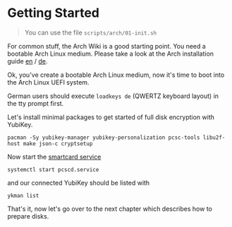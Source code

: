 # Getting Started

> You can use the file `scripts/arch/01-init.sh`

For common stuff, the Arch Wiki is a good starting point. You need a bootable Arch Linux medium. Please take a look
at the Arch installation guide [en](https://wiki.archlinux.org/index.php/installation_guide#Pre-installation "Download and boot the installation medium") / [de](https://wiki.archlinux.de/title/Anleitung_für_Einsteiger#Das_neueste_ISO-Abbild_beziehen "Das neueste ISO-Abbild beziehen").

Ok, you've create a bootable Arch Linux medium, now it's time to boot into the Arch Linux UEFI system.

German users should execute `loadkeys de` (QWERTZ keyboard layout) in the tty prompt first.

Let's install minimal packages to get started of full disk encryption with YubiKey.

```
pacman -Sy yubikey-manager yubikey-personalization pcsc-tools libu2f-host make json-c cryptsetup
```

Now start the [smartcard service](https://wiki.archlinux.org/index.php/Smartcards "Smartcards")

```
systemctl start pcscd.service
```

and our connected YubiKey should be listed with

```
ykman list
```

That's it, now let's go over to the next chapter which describes how to prepare disks.
